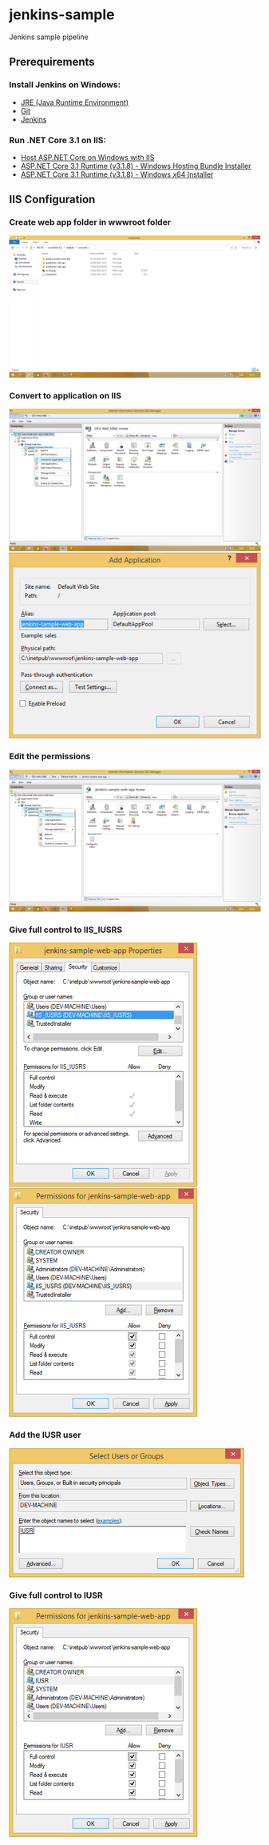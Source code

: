 # jenkins-sample
Jenkins sample pipeline

## Prerequirements

### Install Jenkins on Windows:
- [JRE (Java Runtime Environment)](https://www.java.com/pt-BR/download/)
- [Git](https://git-scm.com/downloads)
- [Jenkins](https://www.jenkins.io/download/)

### Run .NET Core 3.1 on IIS:
- [Host ASP.NET Core on Windows with IIS](https://docs.microsoft.com/en-us/aspnet/core/host-and-deploy/iis/?view=aspnetcore-3.1)
- [ASP.NET Core 3.1 Runtime (v3.1.8) - Windows Hosting Bundle Installer](https://dotnet.microsoft.com/download/dotnet-core/thank-you/runtime-aspnetcore-3.1.8-windows-hosting-bundle-installer)
- [ASP.NET Core 3.1 Runtime (v3.1.8) - Windows x64 Installer](https://dotnet.microsoft.com/download/dotnet-core/thank-you/runtime-aspnetcore-3.1.8-windows-x64-installer)

## IIS Configuration

### Create web app folder in wwwroot folder
<img src="screenshots/iis/1-Create-web-app-folder-in-wwwroot-folder.png" alt="Create web app folder in wwwroot folder"/>

### Convert to application on IIS
<img src="screenshots/iis/2-Convert-to-application-on-IIS.png" alt="Convert to application on IIS"/>
<img src="screenshots/iis/3-Convert-to-application-configuration.png" alt="Convert to application - configuration"/>

### Edit the permissions
<img src="screenshots/iis/4-Edit-the-permissions.png" alt="Edit the permissions"/>

### Give full control to IIS_IUSRS
<img src="screenshots/iis/5-Give-full-control-to-IIS_IUSRS.png" alt="Give full control to IIS_IUSRS"/>
<img src="screenshots/iis/6-Give-full-control-to-IIS_IUSRS.png" alt="Give full control to IIS_IUSRS"/>

### Add the IUSR user
<img src="screenshots/iis/7-Add-the-IUSR-user.png" alt="Add the IUSR user"/>

### Give full control to IUSR
<img src="screenshots/iis/8-Give-full-control-to-IUSR.png" alt="Give full control to IUSR"/>
